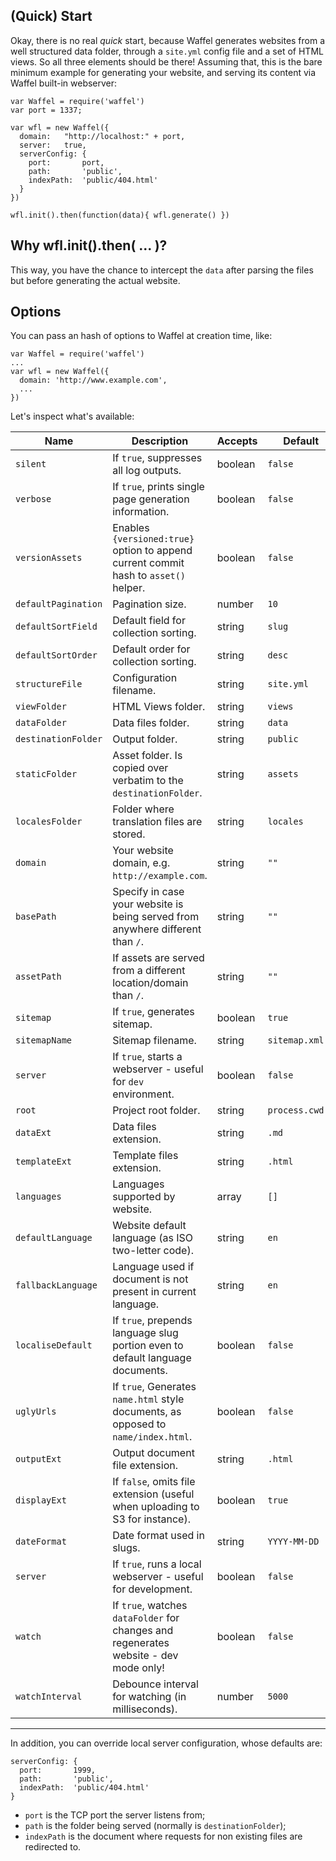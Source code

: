 ## (Quick) Start

Okay, there is no real _quick_ start, because Waffel generates websites from a well structured data folder, through a `site.yml` config file and a set of HTML views. So all three elements should be there! Assuming that, this is the bare minimum example for generating your website, and serving its content via Waffel built-in webserver:

    var Waffel = require('waffel')
    var port = 1337;

    var wfl = new Waffel({
      domain:   "http://localhost:" + port,
      server:   true,
      serverConfig: {
        port:       port,
        path:       'public',
        indexPath:  'public/404.html'
      }
    })

    wfl.init().then(function(data){ wfl.generate() })

## Why wfl.init().then( ... )?

This way, you have the chance to intercept the `data` after parsing the files but before generating the actual website.

## Options

You can pass an hash of options to Waffel at creation time, like:

    var Waffel = require('waffel')
    ...
    var wfl = new Waffel({
      domain: 'http://www.example.com',
      ...
    })

Let's inspect what's available:

| Name                  | Description                                                                          | Accepts | Default         |
|-----------------------|--------------------------------------------------------------------------------------|---------|-----------------|
| `silent`              | If `true`, suppresses all log outputs.                                               | boolean | `false`         |
| `verbose`             | If `true`, prints single page generation information.                                | boolean | `false`         |
| `versionAssets`       | Enables `{versioned:true}` option to append current commit hash to `asset()` helper. | boolean | `false`         |
| `defaultPagination`   | Pagination size.                                                                     | number  | `10`            |
| `defaultSortField`    | Default field for collection sorting.                                                | string  | `slug`          |
| `defaultSortOrder`    | Default order for collection sorting.                                                | string  | `desc`          |
| `structureFile`       | Configuration filename.                                                              | string  | `site.yml`      |
| `viewFolder`          | HTML Views folder.                                                                   | string  | `views`         |
| `dataFolder`          | Data files folder.                                                                   | string  | `data`          |
| `destinationFolder`   | Output folder.                                                                       | string  | `public`        |
| `staticFolder`        | Asset folder. Is copied over verbatim to the `destinationFolder`.                    | string  | `assets`        |
| `localesFolder`       | Folder where translation files are stored.                                           | string  | `locales`       |
| `domain`              | Your website domain, e.g. `http://example.com`.                                      | string  | `""`            |
| `basePath`            | Specify in case your website is being served from anywhere different than `/`.       | string  | `""`            |
| `assetPath`           | If assets are served from a different location/domain than `/`.                      | string  | `""`            |
| `sitemap`             | If `true`, generates sitemap.                                                        | boolean | `true`          |
| `sitemapName`         | Sitemap filename.                                                                    | string  | `sitemap.xml`   |
| `server`              | If `true`, starts a webserver - useful for `dev` environment.                        | boolean | `false`         |
| `root`                | Project root folder.                                                                 | string  | `process.cwd()` |
| `dataExt`             | Data files extension.                                                                | string  | `.md`           |
| `templateExt`         | Template files extension.                                                            | string  | `.html`         |
| `languages`           | Languages supported by website.                                                      | array   | `[]`            |
| `defaultLanguage`     | Website default language (as ISO two-letter code).                                   | string  | `en`            |
| `fallbackLanguage`    | Language used if document is not present in current language.                        | string  | `en`            |
| `localiseDefault`     | If `true`, prepends language slug portion even to default language documents.        | boolean | `false`         |
| `uglyUrls`            | If `true`, Generates `name.html` style documents, as opposed to `name/index.html`.   | boolean | `false`         |
| `outputExt`           | Output document file extension.                                                      | string  | `.html`         |
| `displayExt`          | If `false`, omits file extension (useful when uploading to S3 for instance).         | boolean | `true`          |
| `dateFormat`          | Date format used in slugs.                                                           | string  | `YYYY-MM-DD`    |
| `server`              | If `true`, runs a local webserver - useful for development.                          | boolean | `false`         |
| `watch`               | If `true`, watches `dataFolder` for changes and regenerates website - dev mode only! | boolean | `false`         |
| `watchInterval`       | Debounce interval for watching (in milliseconds).                                    | number  | `5000`          |

---

In addition, you can override local server configuration, whose defaults are:

    serverConfig: {
      port:       1999,
      path:       'public',
      indexPath:  'public/404.html'      
    }

- `port` is the TCP port the server listens from;
- `path` is the folder being served (normally is `destinationFolder`);
- `indexPath` is the document where requests for non existing files are redirected to.
